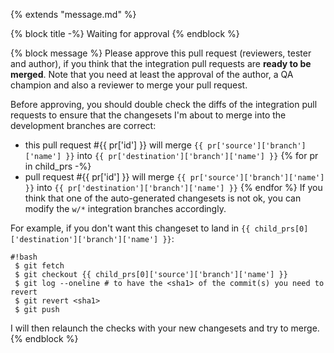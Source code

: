 {% extends "message.md" %}

{% block title -%}
Waiting for approval
{% endblock %}

{% block message %}
Please approve this pull request (reviewers, tester and author), if you think
that the integration pull requests are **ready to be merged**.
Note that you need at least the approval of the author, a QA champion and also
a reviewer to merge your pull request.

Before approving, you should double check the diffs of the integration
pull requests to ensure that the changesets I'm about to merge into the
development branches are correct:

* this pull request #{{ pr['id'] }}
will merge `{{ pr['source']['branch']['name'] }}`
into `{{ pr['destination']['branch']['name'] }}`
{% for pr in child_prs -%}
 * pull request #{{ pr['id'] }} will merge `{{ pr['source']['branch']['name'] }}`
 into `{{ pr['destination']['branch']['name'] }}`
{% endfor %}
If you think that one of the auto-generated changesets is not ok, you can
modify the `w/*` integration branches accordingly.

For example, if you don't want this changeset to land in
`{{ child_prs[0]['destination']['branch']['name'] }}`:

```
#!bash
 $ git fetch
 $ git checkout {{ child_prs[0]['source']['branch']['name'] }}
 $ git log --oneline # to have the <sha1> of the commit(s) you need to revert
 $ git revert <sha1>
 $ git push
```
I will then relaunch the checks with your new changesets and try to merge.
{% endblock %}
